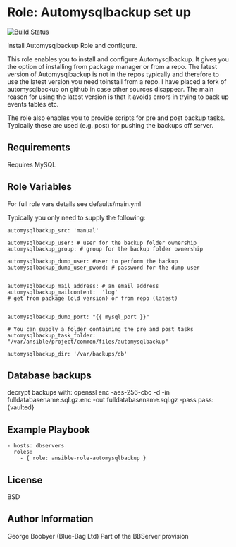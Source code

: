 Role: Automysqlbackup set up
============================

[![Build Status](https://travis-ci.org/Blue-Bag/ansible-role-automysqlbackup.svg?branch=dev)](https://travis-ci.org/Blue-Bag/ansible-role-automysqlbackup)

Install Automysqlbackup Role and configure.

This role enables you to install and configure Automysqlbackup.
It gives you the option of installing from package manager or
from a repo.
The latest version of Automysqlbackup is not in the repos typically and therefore
to use the latest version you need toinstall from a repo.
I have placed a fork of automysqlbackup on github in case other sources disappear.
The main reason for using the latest version is that it avoids errors in trying to back up events tables etc.

The role also enables you to provide scripts for pre and post backup tasks.
Typically these are used (e.g. post) for pushing the backups off server.

Requirements
------------
Requires MySQL

Role Variables
--------------
For full role vars details see defaults/main.yml

Typically you only need to supply the following:

    automysqlbackup_src: 'manual'

    automysqlbackup_user: # user for the backup folder ownership
    automysqlbackup_group: # group for the backup folder ownership

    automysqlbackup_dump_user: #user to perform the backup
    automysqlbackup_dump_user_pword: # password for the dump user


    automysqlbackup_mail_address: # an email address
    automysqlbackup_mailcontent:  'log'
    # get from package (old version) or from repo (latest)


    automysqlbackup_dump_port: "{{ mysql_port }}"

    # You can supply a folder containing the pre and post tasks
    automysqlbackup_task_folder: "/var/ansible/project/common/files/automysqlbackup"

    automysqlbackup_dir: '/var/backups/db'

Database backups
------------------------------------------

decrypt backups with:
openssl enc -aes-256-cbc -d -in fulldatabasename.sql.gz.enc -out fulldatabasename.sql.gz -pass pass:{vaulted}

Example Playbook
-----------------

    - hosts: dbservers
      roles:
        - { role: ansible-role-automysqlbackup }

License
-------

BSD

Author Information
------------------
George Boobyer (Blue-Bag Ltd)
Part of the BBServer provision
